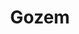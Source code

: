 ---
facebook: http://facebook.com/GozemAfrica
instagram: https://instagram.com/gozemafrica
linkedin: http://linkedin.com/company/Gozem
logohandle: gozemco
sort: gozem
title: Gozem
twitter: https://x.com/GozemAfrica
website: http://gozem.co/en/
---